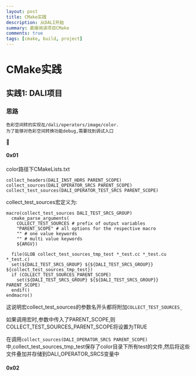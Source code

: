 ```yaml
---
layout: post
title: CMake实践
description: 从DALI开始
summary: 直接阅读项目CMake
comments: true
tags: [cmake, build, project]
---
```


# CMake实践


## 实践1: DALI项目


### 思路

    色彩空间转的实现在/dali/operators/image/color.
    为了能够对色彩空间转换功能debug,需要找到调试入口


#### 0x01
color路径下CMakeLists.txt
```
collect_headers(DALI_INST_HDRS PARENT_SCOPE)
collect_sources(DALI_OPERATOR_SRCS PARENT_SCOPE)
collect_test_sources(DALI_OPERATOR_TEST_SRCS PARENT_SCOPE)
```
collect_test_sources宏定义为:
```
macro(collect_test_sources DALI_TEST_SRCS_GROUP)
  cmake_parse_arguments(
    COLLECT_TEST_SOURCES # prefix of output variables
    "PARENT_SCOPE" # all options for the respective macro
    "" # one value keywords
    "" # multi value keywords
    ${ARGV})

  file(GLOB collect_test_sources_tmp_test *_test.cc *_test.cu *_test.c)
  set(${DALI_TEST_SRCS_GROUP} ${${DALI_TEST_SRCS_GROUP}} ${collect_test_sources_tmp_test})
  if (COLLECT_TEST_SOURCES_PARENT_SCOPE)
    set(${DALI_TEST_SRCS_GROUP} ${${DALI_TEST_SRCS_GROUP}} PARENT_SCOPE)
  endif()
endmacro()
```
这说明宏collect_test_sources的参数名开头都将附加`COLLECT_TEST_SOURCES_`

如果调用宏时,参数中传入了PARENT_SCOPE,则COLLECT_TEST_SOURCES_PARENT_SCOPE将设置为TRUE

在调用`collect_sources(DALI_OPERATOR_SRCS PARENT_SCOPE)`中,collect_test_sources_tmp_test保存了color目录下所有test的文件,然后将这些文件叠加并存储到DALI_OPERATOR_SRCS变量中

#### 0x02
